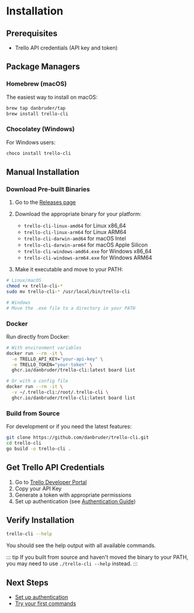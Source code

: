 # Installation

## Prerequisites

- Trello API credentials (API key and token)

## Package Managers

### Homebrew (macOS)

The easiest way to install on macOS:

```bash
brew tap danbruder/tap
brew install trello-cli
```

### Chocolatey (Windows)

For Windows users:

```powershell
choco install trello-cli
```

## Manual Installation

### Download Pre-built Binaries

1. Go to the [Releases page](https://github.com/danbruder/trello-cli/releases)
2. Download the appropriate binary for your platform:
   - `trello-cli-linux-amd64` for Linux x86_64
   - `trello-cli-linux-arm64` for Linux ARM64
   - `trello-cli-darwin-amd64` for macOS Intel
   - `trello-cli-darwin-arm64` for macOS Apple Silicon
   - `trello-cli-windows-amd64.exe` for Windows x86_64
   - `trello-cli-windows-arm64.exe` for Windows ARM64

3. Make it executable and move to your PATH:

```bash
# Linux/macOS
chmod +x trello-cli-*
sudo mv trello-cli-* /usr/local/bin/trello-cli

# Windows
# Move the .exe file to a directory in your PATH
```

### Docker

Run directly from Docker:

```bash
# With environment variables
docker run --rm -it \
  -e TRELLO_API_KEY="your-api-key" \
  -e TRELLO_TOKEN="your-token" \
  ghcr.io/danbruder/trello-cli:latest board list

# Or with a config file
docker run --rm -it \
  -v ~/.trello-cli:/root/.trello-cli \
  ghcr.io/danbruder/trello-cli:latest board list
```

### Build from Source

For development or if you need the latest features:

```bash
git clone https://github.com/danbruder/trello-cli.git
cd trello-cli
go build -o trello-cli .
```

## Get Trello API Credentials

1. Go to [Trello Developer Portal](https://trello.com/app-key)
2. Copy your API Key
3. Generate a token with appropriate permissions
4. Set up authentication (see [Authentication Guide](/guide/authentication))

## Verify Installation

```bash
trello-cli --help
```

You should see the help output with all available commands.

::: tip
If you built from source and haven't moved the binary to your PATH, you may need to use `./trello-cli --help` instead.
:::

## Next Steps

- [Set up authentication](/guide/authentication)
- [Try your first commands](/guide/quick-start)
